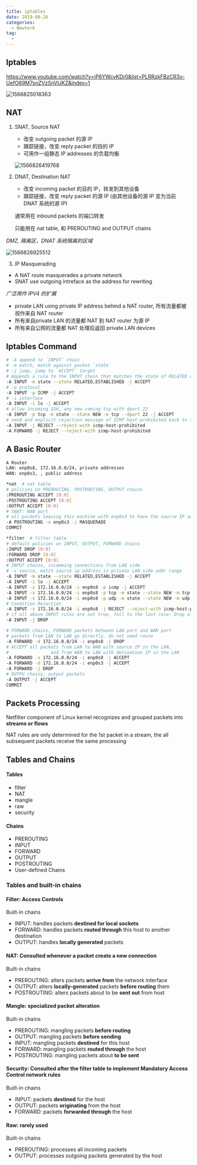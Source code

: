```yaml
---
title: iptables
date: 2019-08-26
categories:
  - Newtork
tag:
  -
---
```


Iptables
------------

https://www.youtube.com/watch?v=iP8YWcvKDr0&list=PLRRzkFBzCR3v-UefO69M7snZVzSnVlJKZ&index=1

![1566825018363](iptables/1566825018363.png)



## NAT

1. SNAT, Source NAT

   - 改变 outgoing packet 的源 IP
   - 跟踪链接，改变 reply packet 的目的 IP
   - 可用作一组静态 IP addresses 的负载均衡

   ![1566826419768](iptables/1566826419768.png)

2. DNAT, Destination NAT
   - 改变 incoming packet 的目的 IP，转发到其他设备
   - 跟踪链接，改变 reply packet 的源 IP (由其他设备的源 IP 变为当前 DNAT 系统的源 IP)

   通常用在 inbound packets 的端口转发

   只能用在 nat table, 和 PREROUTING and OUTPUT chains

*DMZ, 隔离区，DNAT 系统隔离的区域*

![1566826925512](iptables/1566826925512.png)

3. IP Masquerading
- A NAT route masquerades a private network
- SNAT use outgoing intreface as the address for rewriting



*广泛用作 IPV4 的扩展*

- private LAN using private IP address behind a NAT router, 所有流量都被视作来自 NAT router
- 所有来自private LAN 的流量都 NAT 到 NAT router 为源 IP
- 所有来自公网的流量都 NAT 处理后返回 private LAN devices

## Iptables Command

``` sh
# -A append to `INPUT` chain
# -m match, match against packet `state`
# -j jump, jump to `ACCEPT` target
# Appends a rule to the INPUT chain that matches the state of RELATED or ESTABLISHED, jump to the ACCEPT target
-A INPUT -m state --state RELATED,ESTABLISHED -j ACCEPT
# -p protocol
-A INPUT -p ICMP -j ACCEPT
# -i interface
-A INPUT -i lo -j ACCEPT
# allow incoming SSH, any new coming tcp with dport 22
-A INPUT -p tcp -m state --state NEW -m tcp --dport 22 -j ACCEPT
# send and explicit rejection message of ICMP host-prohibited back to the sender, instead of quietly dropping a packet
-A INPUT -j REJECT --reject-with icmp-host-prohibited
-A FORWARD -j REJECT --reject-with icmp-host-prohibited
```

## A Basic Router

``` sh
A Router
LAN: enp0s8, 172.16.0.0/24, private addresses
WAN: enp0s3, , public address
```

``` sh
*nat  # nat table
# policies on PREROUTING, POSTROUTING, OUTPUT chains
:PREROUTING ACCEPT [0:0]
:POSTROUTING ACCEPT [0:0]
:OUTPUT ACCEPT [0:0]
# SNAT: WAN port
# all packets leaving this machine with enp0s3 to have the source IP address of interface enp0s3
-A POSTROUTING -o enp0s3 -j MASQUERADE
COMMIT
```

``` sh
*filter  # filter table
# default policies on INPUT, OUTPUT, FORWARD chains
:INPUT DROP [0:0]
:FORWARD DROP [0:0]
:OUTPUT ACCEPT [0:0]
# INPUT chains, incomming connections from LAN side
# -s source, match source ip address in private LAN side addr range
-A INPUT -m state --state RELATED,ESTABLISHED -j ACCEPT
-A INPUT -i lo -j ACCEPT
-A INPUT -s 172.16.0.0/24 -i enp0s8 -p icmp -j ACCEPT
-A INPUT -s 172.16.0.0/24 -i enp0s8 -p tcp -m state --state NEW -m tcp --dport 22 -j ACCEPT
-A INPUT -s 172.16.0.0/24 -i enp0s8 -p udp -m state --state NEW -m udp --dport 67 -j ACCEPT
# Condition Rejection
-A INPUT -s 172.16.0.0/24 -i enp0s8 -j REJECT --reject-with icmp-host-prohibited
# if all above INPUT rules are not true, fall to the last rule: Drop all
-A INPUT -j DROP

# FORWARD chains, FORWARD packets between LAN port and WAN port
# packets from LAN to LAN go directly, do not need route
-A FORWARD -d 172.16.0.0/24 -i enp0s8 -j DROP
# ACCEPT all packets from LAN to WAN with source IP in the LAN,
#                and from WAN to LAN with detination IP in the LAN
-A FORWARD -s 172.16.0.0/24 -i enp0s8 -j ACCEPT
-A FORWARD -d 172.16.0.0/24 -i enp0s3 -j ACCEPT
-A FORWARD -j DROP
# OUTPU chains, output packets
-A OUTPUT -j ACCEPT
COMMIT
```

## Packets Processing

Netfilter component of Linux kernel recognizes and grouped packets into **streams or flows**

NAT rules are only determined for the 1st packet in a stream, the all subsequent packets receive the same processing

## Tables and Chains

#### Tables

- filter
- NAT
- mangle
- raw
- security

#### Chains

- PREROUTING
- INPUT
- FORWARD
- OUTPUT
- POSTROUTING
- User-defined Chains

### Tables and built-in chains

#### Filter:  Access Controls

Built-in chains

- INPUT: handles packets **destined for local sockets**
- FORWARD: handles packets **routed through** this host to another destination
- OUTPUT: handles **locally generated** packets

#### NAT: Consulted whenever a packet create a new connection

Built-in chains

- PREROUTING: alters packets **arrive from** the network interface
- OUTPUT: alters **locally-generated** packets **before routing** them
- POSTROUTING: alters packets about to be **sent out** from host

#### Mangle: specialized packet alteration

Built-in chains

- PREROUTING: mangling packets **before routing**
- OUTPUT: mangling packets **before sending**
- INPUT: mangling packets **destined** for this host
- FORWARD: mangling packets **routed through** the host
- POSTROUTING: mangling packets about **to be sent**

#### Security: Consulted after the filter table to implement Mandatory Access Control network rules

Built-in chains

- INPUT: packets **destined** for the host
- OUTPUT: packets **originating** from the host
- FORWARD: packets **forwarded through** the host

#### Raw: rarely used

Built-in chains

- PREROUTING: processes all incoming packets
- OUTPUT: processes outgoing packets generated by the host
